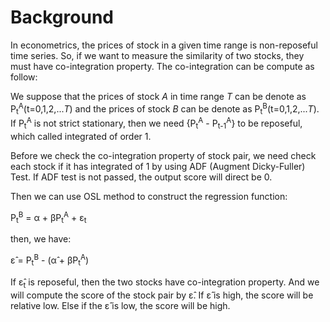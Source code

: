 # Background
In econometrics, the prices of stock in a given time range is non-reposeful time series. So, if we want to measure the similarity of two stocks, they must have co-integration property. The co-integration can be compute as follow:

We suppose that the prices of stock *A* in time range *T* can be denote as P<sub>t</sub><sup>A</sup>(t=0,1,2,...*T*) and the prices of stock *B* can be denote as P<sub>t</sub><sup>B</sup>(t=0,1,2,...*T*). If P<sub>t</sub><sup>A</sup> is not strict stationary, then we need {P<sub>t</sub><sup>A</sup> - P<sub>t-1</sub><sup>A</sup>} to be reposeful, which called integrated of order 1.

Before we check the co-integration property of stock pair, we need check each stock if it has integrated of 1 by using ADF (Augment Dicky-Fuller) Test. If ADF test is not passed, the output score will direct be 0.

Then we can use OSL method to construct the regression function:

P<sub>t</sub><sup>B</sup> = α + βP<sub>t</sub><sup>A</sup> + ε<sub>t</sub>

then, we have:

ε&#770; = P<sub>t</sub><sup>B</sup> - (α&#770; + βP<sub>t</sub><sup>A</sup>)

If ε&#770;<sub>t</sub> is reposeful, then the two stocks have co-integration property. And we will compute the score of the stock pair by ε&#770;. If ε&#770; is high, the score will be relative low. Else if the ε&#770; is low, the score will be high.